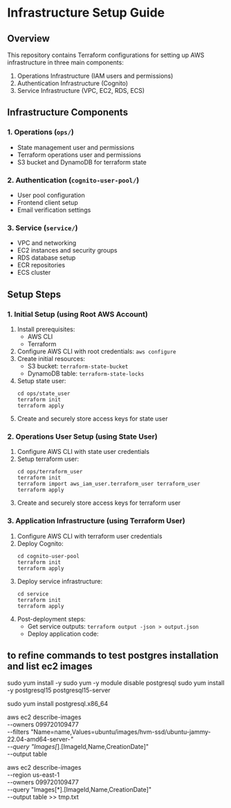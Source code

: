 # Infrastructure Setup Guide

## Overview
This repository contains Terraform configurations for setting up AWS infrastructure in three main components:
1. Operations Infrastructure (IAM users and permissions)
2. Authentication Infrastructure (Cognito)
3. Service Infrastructure (VPC, EC2, RDS, ECS)

## Infrastructure Components

### 1. Operations (`ops/`)
- State management user and permissions
- Terraform operations user and permissions
- S3 bucket and DynamoDB for terraform state

### 2. Authentication (`cognito-user-pool/`)
- User pool configuration
- Frontend client setup
- Email verification settings

### 3. Service (`service/`)
- VPC and networking
- EC2 instances and security groups
- RDS database setup
- ECR repositories
- ECS cluster

## Setup Steps

### 1. Initial Setup (using Root AWS Account)
1. Install prerequisites:
   - AWS CLI
   - Terraform
2. Configure AWS CLI with root credentials: `aws configure`
3. Create initial resources:
   - S3 bucket: `terraform-state-bucket`
   - DynamoDB table: `terraform-state-locks`
4. Setup state user:
   ```
   cd ops/state_user
   terraform init
   terraform apply
   ```
5. Create and securely store access keys for state user

### 2. Operations User Setup (using State User)
1. Configure AWS CLI with state user credentials
2. Setup terraform user:
   ```
   cd ops/terraform_user
   terraform init
   terraform import aws_iam_user.terraform_user terraform_user
   terraform apply
   ```
3. Create and securely store access keys for terraform user

### 3. Application Infrastructure (using Terraform User)
1. Configure AWS CLI with terraform user credentials
2. Deploy Cognito:
   ```
   cd cognito-user-pool
   terraform init
   terraform apply
   ```
3. Deploy service infrastructure:
   ```
   cd service
   terraform init
   terraform apply
   ```
4. Post-deployment steps:
   - Get service outputs: `terraform output -json > output.json`
   - Deploy application code:


## to refine commands to test postgres installation and list ec2 images

sudo yum install -y 
sudo yum -y module disable postgresql
sudo yum install -y postgresql15 postgresql15-server

sudo yum install postgresql.x86_64


aws ec2 describe-images \
  --owners 099720109477 \
  --filters "Name=name,Values=ubuntu/images/hvm-ssd/ubuntu-jammy-22.04-amd64-server-*" \
  --query "Images[*].[ImageId,Name,CreationDate]" \
  --output table


aws ec2 describe-images \
  --region us-east-1 \
  --owners 099720109477 \
  --query "Images[*].[ImageId,Name,CreationDate]" \
  --output table >> tmp.txt